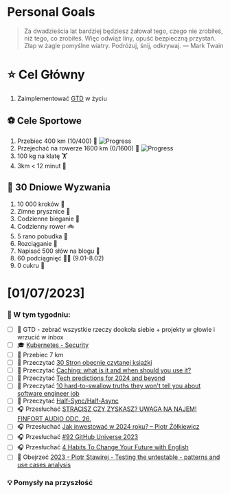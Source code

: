 
Personal Goals
==============
> Za dwadzieścia lat bardziej będziesz żałował tego, czego nie zrobiłeś, niż tego, co zrobiłeś. Więc odwiąż liny, opuść bezpieczną przystań. Złap w żagle pomyślne wiatry. Podróżuj, śnij, odkrywaj.
> — Mark Twain

# ⭐ Cel Główny
1. Zaimplementować [GTD](https://gettingthingsdone.com/) w życiu

## ⚽️ Cele Sportowe
1. Przebiec 400 km (10/400) 🏃 ![Progress](https://progress-bar.dev/2/)
2. Przejechać na rowerze 1600 km (0/1600) 🚴 ![Progress](https://progress-bar.dev/0/)
3. 100 kg na klatę  🏋️
4. 3km < 12 minut 👟

## 🎯 30 Dniowe Wyzwania
1. 10 000 kroków 🦶 
2. Zimne prysznice 🚿
3. Codzienne bieganie 🏃
4. Codzienny rower 🚲
5. 5 rano pobudka 🌅
6. Rozciąganie 🧘
7. Napisać 500 słów na blogu 📝
8. 60 podciągnięć 🏋️‍♂️ (9.01-8.02)
9. 0 cukru 🎂

# [01/07/2023]
### 🚧 W tym tygodniu:
- [ ] 🧹 GTD - zebrać wszystkie rzeczy dookoła siebie + projekty w głowie i wrzucić w inbox
- [ ] 🎓 [Kubernetes - Security](https://www.udemy.com/course/certified-kubernetes-administrator-with-practice-tests/)
- [ ] 🏃 Przebiec 7 km
- [ ] 📗 Przeczytać [30 Stron obecnie czytanej książki](https://github.com/BartoszDabek/bdabek.pl/blob/master/miscellaneous/books.md)
- [ ] 📗 Przeczytać [Caching: what is it and when should you use it?](https://www.kinandcarta.com/en/insights/2016/03/caching-what-is-it-and-when-should-you-use-it/)
- [ ] 📗 Przeczytać [Tech predictions for 2024 and beyond](https://www.allthingsdistributed.com/2023/11/tech-predictions-for-2024-and-beyond.html)
- [ ] 📗 Przeczytać [10 hard-to-swallow truths they won't tell you about software engineer job](https://www.mensurdurakovic.com/hard-to-swallow-truths-they-wont-tell-you-about-software-engineer-job/)
- [ ] 📗 Przeczytać [Half-Sync/Half-Async](https://java-design-patterns.com/patterns/half-sync-half-async/)
- [ ] 🎧 Przesłuchać [STRACISZ CZY ZYSKASZ? UWAGA NA NAJEM! FINFORT AUDIO ODC. 26.](https://marciniwuc.com/finansowa-forteca-audio-26/)
- [ ] 🎧 Przesłuchać [Jak inwestować w 2024 roku?  –  Piotr Żółkiewicz](https://zaprojektujswojezycie.pl/jak-inwestowac-w-2024-roku-piotr-zolkiewicz/)
- [ ] 🎧 Przesłuchać [#92 GitHub Universe 2023](https://patoarchitekci.io/92/)
- [ ] 🎧 Przesłuchać [4 Habits To Change Your Future with English](https://effortlessenglishshow.com/4-habits-to-change-your-future-with-english)
- [ ] 🎥 Obejrzeć [2023 - Piotr Stawirej - Testing the untestable - patterns and use cases analysis](https://youtu.be/-f6zHVBlNxU)

### 💡 Pomysły na przyszłość
